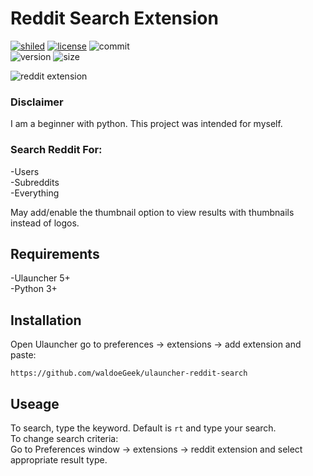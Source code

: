 # **Reddit Search Extension**  
[ ![shiled](https://img.shields.io/badge/Ulauncher-Extension-informational?style=flat-square)](https://ulauncher.io)  [ ![license](https://img.shields.io/github/license/waldoeGeek/ulauncher-reddit-search?style=flat-square)](https://github.com/waldoeGeek/ulauncher-reddit-search/blob/master/LICENSE)  ![commit](https://img.shields.io/github/last-commit/waldoeGeek/ulauncher-reddit-search?style=flat-square)  
![version](https://img.shields.io/badge/Version-V1.0-important?style=flat-square) ![size](https://img.shields.io/github/languages/code-size/waldoeGeek/ulauncher-reddit-search?style=flat-square)


![reddit extension](images/reddit_ext.gif)

### Disclaimer  
I am a beginner with python. This project was intended for myself.
### Search Reddit For:  

-Users  
-Subreddits  
-Everything  

May add/enable the thumbnail option to view results with thumbnails instead of logos.  

## Requirements  

-Ulauncher 5+  
-Python 3+  

## Installation  

Open Ulauncher go to preferences -> extensions -> add extension and paste:  

```
https://github.com/waldoeGeek/ulauncher-reddit-search
```  
## Useage   

To search, type the keyword. Default is `rt` and type your search.  
To change search criteria:  
Go to Preferences window -> extensions -> reddit extension and select appropriate result type. 
